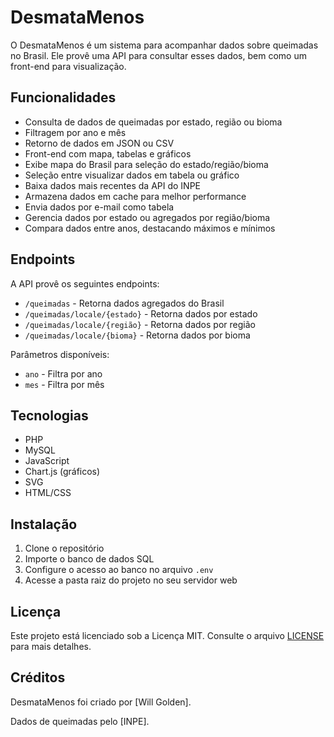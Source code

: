 # DesmataMenos

O DesmataMenos é um sistema para acompanhar dados sobre queimadas no Brasil. Ele provê uma API para consultar esses dados, bem como um front-end para visualização.

## Funcionalidades

- Consulta de dados de queimadas por estado, região ou bioma
- Filtragem por ano e mês
- Retorno de dados em JSON ou CSV
- Front-end com mapa, tabelas e gráficos
- Exibe mapa do Brasil para seleção do estado/região/bioma 
- Seleção entre visualizar dados em tabela ou gráfico
- Baixa dados mais recentes da API do INPE
- Armazena dados em cache para melhor performance
- Envia dados por e-mail como tabela
- Gerencia dados por estado ou agregados por região/bioma
- Compara dados entre anos, destacando máximos e mínimos

## Endpoints

A API provê os seguintes endpoints:

- `/queimadas` - Retorna dados agregados do Brasil
- `/queimadas/locale/{estado}` - Retorna dados por estado 
- `/queimadas/locale/{região}` - Retorna dados por região
- `/queimadas/locale/{bioma}` - Retorna dados por bioma

Parâmetros disponíveis:

- `ano` - Filtra por ano 
- `mes` - Filtra por mês

## Tecnologias

- PHP 
- MySQL
- JavaScript
- Chart.js (gráficos)
- SVG
- HTML/CSS

## Instalação

1. Clone o repositório
2. Importe o banco de dados SQL
3. Configure o acesso ao banco no arquivo `.env`
4. Acesse a pasta raiz do projeto no seu servidor web

## Licença

Este projeto está licenciado sob a Licença MIT. Consulte o arquivo [LICENSE](LICENSE) para mais detalhes.

## Créditos

DesmataMenos foi criado por [Will Golden].

Dados de queimadas pelo [INPE].
